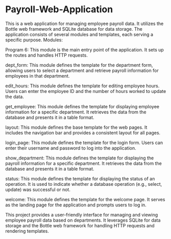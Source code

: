 # Payroll-Web-Application
This is a web application for managing employee payroll data. It utilizes the Bottle web framework and SQLite database for data storage. The application consists of several modules and templates, each serving a specific purpose.
Modules:

Program 6: This module is the main entry point of the application. It sets up the routes and handles HTTP requests.

dept_form: This module defines the template for the department form, allowing users to select a department and retrieve payroll information for employees in that department.

edit_hours: This module defines the template for editing employee hours. Users can enter the employee ID and the number of hours worked to update the data.

get_employee: This module defines the template for displaying employee information for a specific department. It retrieves the data from the database and presents it in a table format.

layout: This module defines the base template for the web pages. It includes the navigation bar and provides a consistent layout for all pages.

login_page: This module defines the template for the login form. Users can enter their username and password to log into the application.

show_department: This module defines the template for displaying the payroll information for a specific department. It retrieves the data from the database and presents it in a table format.

status: This module defines the template for displaying the status of an operation. It is used to indicate whether a database operation (e.g., select, update) was successful or not.

welcome: This module defines the template for the welcome page. It serves as the landing page for the application and prompts users to log in.

This project provides a user-friendly interface for managing and viewing employee payroll data based on departments. It leverages SQLite for data storage and the Bottle web framework for handling HTTP requests and rendering templates.
